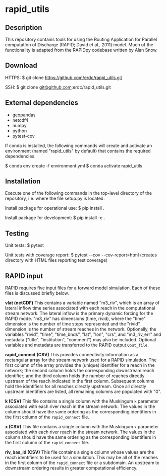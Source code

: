 # rapid_utils

Description
-----------
This repository contains tools for using the Routing Application for Parallel
computatIon of Discharge (RAPID; David et al., 2011) model. Much of the
functionality is adapted from the RAPIDpy codebase written by Alan Snow.

Download
--------
HTTPS:
$ git clone https://github.com/erdc/rapid_utils.git

SSH:
$ git clone git@github.com:erdc/rapid_utils.git

External dependencies
---------------------
 - geopandas
 - netcdf4
 - numpy
 - python
 - pytest-cov

If conda is installed, the following commands will
create and activate an environment (named "rapid_utils" by default)
that contains the required dependencies.

$ conda env create -f environment.yml
$ conda activate rapid_utils

Installation
------------
Execute one of the following commands in the top-level directory of the
repository, i.e. where the file setup.py is located.

Install package for operational use:
$ pip install .

Install package for development:
$ pip install -e .

Testing
-------
Unit tests:
$ pytest

Unit tests with coverage report:
$ pytest --cov --cov-report=html
(creates directory with HTML files reporting test coverage)

RAPID input
-----------
RAPID requires five input files for a forward model simulation. Each of these
files is discussed briefly below.

**vlat (netCDF)**
This contains a variable named "m3_riv", which is an array of lateral inflow
time series associated with each reach in the computational stream network.
The lateral inflow is the primary dynamic forcing for the RAPID mode. "m3_riv"
has dimensions (time, rivid), where the "time" dimension is the number of time
steps represented and the "rivid" dimension is the number of stream reaches in
the network. Optionally, the variables "rivid", "time", "time_bnds", "lat",
"lon", "crs", and "m3_riv_err" and metadata ("title", "institution", "comment")
may also be included. Optional variables and metadata are transferred to the
RAPID output `Qout_file`.

**rapid_connect (CSV)**
This provides connectivity information as a rectangular array for the stream
network used for a RAPID simulation. The first column of the array provides the
(unique) identifier for a reach in the network; the second column holds the
corresponding downstream reach identifier; and the third column holds the
number of reaches directly upstream of the reach indicated in the first column.
Subsequent columns hold the identifiers for all reaches directly upstream. Once
all directly upstream identifiers are listed, all remaining columns are
populated with "0".

**k (CSV)**
This file contains a single column with the Muskingum `k` parameter associated
with each river reach in the stream network. The values in the column should
have the same ordering as the corresponding identifiers in the first column of
the `rapid_connect` file.

**x (CSV)**
This file contains a single column with the Muskingum `x` parameter associated
with each river reach in the stream network. The values in the column should
have the same ordering as the corresponding identifiers in the first column of
the `rapid_connect` file.

**riv_bas_id (CSV)**
This file contains a single column whose values are the reach identifiers to be
used for a simulation. This may be all of the reaches in the first column of
the `rapid_connect` file or a subdomain. An upstream to downstream ordering
results in greater computational efficiency.





